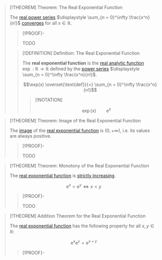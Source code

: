 >[!THEOREM] Theorem: The Real Exponential Function
>
>The [real power series](../../Series/Power%20Series/Real%20Power%20Series.md) $\displaystyle \sum_{n = 0}^\infty \frac{x^n}{n!}$ [converges](../../Series/Power%20Series/Convergence%20of%20Power%20Series.md) for all $x \in \mathbb{R}$.
>
>>[!PROOF]-
>>
>>TODO
>>
>
>>[!DEFINITION] Definition: The Real Exponential Function
>>
>>The **real exponential function** is the [real analytic function](Real%20Analytic%20Functions/Real%20Analytic%20Function.md) $\exp: \mathbb{R} \to \mathbb{R}$ defined by the [power series](../../Series/Power%20Series/Real%20Power%20Series.md) $\displaystyle \sum_{n = 0}^\infty \frac{x^n}{n!}$.
>>
>>$$\exp(x) \overset{\text{def}}{=} \sum_{n = 0}^\infty \frac{x^n}{n!}$$
>>
>>
>>>[!NOTATION]
>>>
>>>$$\exp(x) \qquad \mathrm{e}^x$$
>>>
>>
>

>[!THEOREM] Theorem: Image of the Real Exponential Function
>
>The [image](../../../Functions/Function.md) of the [real exponential function](The%20Real%20Exponential%20Function.md) is $(0;+\infty)$, i.e. its values are always positive.
>
>>[!PROOF]-
>>
>>TODO
>>
>

>[!THEOREM] Theorem: Monotony of the Real Exponential Function
>
>The [real exponential function](The%20Real%20Exponential%20Function.md) is [strictly increasing](../Monotony/Monotony%20of%20Real-Valued%20Functions.md).
>
>$$\mathrm{e}^x \lt \mathrm{e}^y \iff x \lt y$$
>
>>[!PROOF]-
>>
>>TODO
>>
>

>[!THEOREM] Addition Theorem for the Real Exponential Function
>
>The [real exponential function](The%20Real%20Exponential%20Function.md) has the following property for all $x,y \in \mathbb{R}$:
>
>$$\mathrm{e}^x \mathrm{e}^y = \mathrm{e}^{x + y}$$
>
>>[!PROOF]-
>>
>>
>>
>